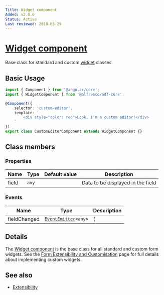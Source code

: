 ```yaml
---
Title: Widget component
Added: v2.0.0
Status: Active
Last reviewed: 2018-03-29
---
```


# [Widget component](../../../lib/insights/src/lib/analytics-process/components/widgets/widget.component.ts "Defined in widget.component.ts")

Base class for standard and custom [widget](../../../lib/testing/src/lib/core/pages/form/widgets/widget.ts) classes.

## Basic Usage

```ts
import { Component } from '@angular/core';
import { WidgetComponent } from '@alfresco/adf-core';

@Component({
    selector: 'custom-editor',
    template: `
        <div style="color: red">Look, I'm a custom editor!</div>
    `
})
export class CustomEditorComponent extends WidgetComponent {}
```

## Class members

### Properties

| Name | Type | Default value | Description |
| ---- | ---- | ------------- | ----------- |
| field | `any` |  | Data to be displayed in the field |

### Events

| Name | Type | Description |
| ---- | ---- | ----------- |
| fieldChanged | [`EventEmitter`](https://angular.io/api/core/EventEmitter)`<any>` | ( |

## Details

The [Widget component](widget.component.md) is the base class for all standard and custom form widgets. See the
[Form Extensibility and Customisation](../../user-guide/extensibility.md) page for full details about
implementing custom widgets.

## See also

-   [Extensibility](../../user-guide/extensibility.md)
